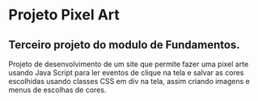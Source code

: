 # Projeto Pixel Art
## Terceiro projeto do modulo de Fundamentos.

Projeto de desenvolvimento de um site que permite fazer uma pixel arte usando Java Script para ler eventos de clique na tela e salvar as cores escolhidas usando classes CSS em div na tela, assim criando imagens e menus de escolhas de cores.
